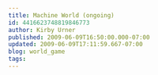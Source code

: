 ```yaml
---
title: Machine World (ongoing)
id: 4416623748819846773
author: Kirby Urner
published: 2009-06-09T16:50:00.000-07:00
updated: 2009-06-09T17:11:59.667-07:00
blog: world_game
tags: 
---
```


